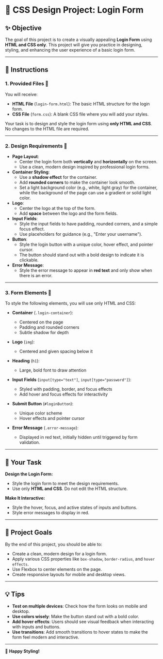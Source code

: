 # 🌈 **CSS Design Project: Login Form**

## ✨ **Objective**
The goal of this project is to create a visually appealing **Login Form** using **HTML and CSS only**. This project will give you practice in designing, styling, and enhancing the user experience of a basic login form.

---

## 🔧 **Instructions**

### 1. **Provided Files 🔂**
You will receive:
- **HTML File** (`login-form.html`): The basic HTML structure for the login form.
- **CSS File** (`form.css`): A blank CSS file where you will add your styles.

Your task is to design and style the login form using **only HTML and CSS**. No changes to the HTML file are required.

---

### 2. **Design Requirements 🎨**
- **Page Layout**:
  - Center the login form both **vertically** and **horizontally** on the screen.
  - Use a clean, modern design inspired by professional login forms.
- **Container Styling**:
  - Use a **shadow effect** for the container.
  - Add **rounded corners** to make the container look smooth.
  - Set a light background color (e.g., white, light gray) for the container, while the background of the page can use a gradient or solid light color.
- **Logo**:
  - Center the logo at the top of the form.
  - Add **space** between the logo and the form fields.
- **Input Fields**:
  - Style the input fields to have padding, rounded corners, and a simple focus effect.
  - Use placeholders for guidance (e.g., "Enter your username").
- **Button**:
  - Style the login button with a unique color, hover effect, and pointer cursor.
  - The button should stand out with a bold design to indicate it is clickable.
- **Error Message**:
  - Style the error message to appear in **red text** and only show when there is an error.

---

### 3. **Form Elements 🔲**
To style the following elements, you will use only HTML and CSS:

- **Container** (`.login-container`):
  - Centered on the page
  - Padding and rounded corners
  - Subtle shadow for depth

- **Logo** (`img`):
  - Centered and given spacing below it

- **Heading** (`h1`):
  - Large, bold font to draw attention

- **Input Fields** (`input[type="text"]`, `input[type="password"]`):
  - Styled with padding, border, and focus effects
  - Add hover and focus effects for interactivity

- **Submit Button** (`#loginButton`):
  - Unique color scheme
  - Hover effects and pointer cursor

- **Error Message** (`.error-message`):
  - Displayed in red text, initially hidden until triggered by form validation.

---

## 💼 **Your Task**

**Design the Login Form:**
- Style the login form to meet the design requirements.
- Use only **HTML and CSS**. Do not edit the HTML structure.

**Make It Interactive:**
- Style the hover, focus, and active states of inputs and buttons.
- Style error messages to display in red.

---

## 🌟 **Project Goals**
By the end of this project, you should be able to:
- Create a clean, modern design for a login form.
- Apply various CSS properties like `box-shadow`, `border-radius`, and `hover effects`.
- Use Flexbox to center elements on the page.
- Create responsive layouts for mobile and desktop views.

---

## 💡 **Tips**
- **Test on multiple devices**: Check how the form looks on mobile and desktop.
- **Use colors wisely**: Make the button stand out with a bold color.
- **Add hover effects**: Users should see visual feedback when interacting with inputs and buttons.
- **Use transitions**: Add smooth transitions to hover states to make the form feel modern and interactive.

---

🚀 **Happy Styling!**

